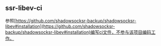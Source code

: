 ## ssr-libev-ci
参照[https://github.com/shadowsocksr-backup/shadowsocksr-libev#installation](https://github.com/shadowsocksr-backup/shadowsocksr-libev#installation)编写ci文件，不参与该项目编码工作。

